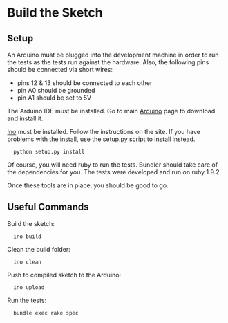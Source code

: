Build the Sketch
================

Setup
-----

An Arduino must be plugged into the development machine in order to run the tests as the
tests run against the hardware.  Also, the following pins should be connected via short wires:

- pins 12 & 13 should be connected to each other
- pin A0 should be grounded
- pin A1 should be set to 5V

The Arduino IDE must be installed.  Go to main [Arduino](http://arduino.cc) page to download and install it.

[Ino](http://inotool.org/) must be installed.  Follow the instructions on the site.  If
you have problems with the install, use the setup.py script to install instead.

      python setup.py install

Of course, you will need ruby to run the tests.  Bundler should take care of the dependencies
for you.  The tests were developed and run on ruby 1.9.2.

Once these tools are in place, you should be good to go.

Useful Commands
---------------

Build the sketch:

      ino build

Clean the build folder:

      ino clean

Push to compiled sketch to the Arduino:

      ino upload

Run the tests:

      bundle exec rake spec 
